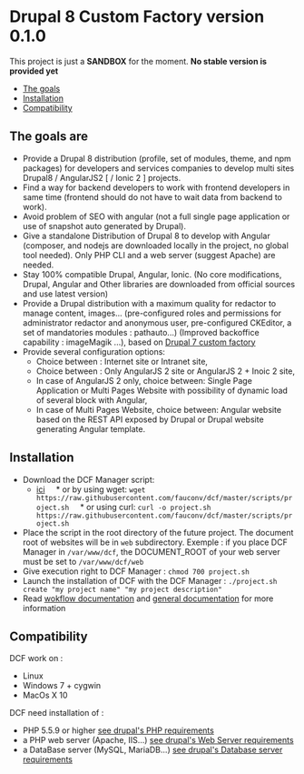 # Drupal 8 Custom Factory version 0.1.0

This project is just a **SANDBOX** for the moment. **No stable version is provided yet**

 * [The goals](#the-goals-are)
 * [Installation](#installation)
 * [Compatibility](#compatibility)


## The goals are

 * Provide a Drupal 8 distribution (profile, set of modules, theme, and npm packages) for developers and services companies to develop multi sites Drupal8 / AngularJS2 [ / Ionic 2 ] projects.
 * Find a way for backend developers to work with frontend developers in same time (frontend should do not have to wait data from backend to work).
 * Avoid problem of SEO with angular (not a full single page application or use of snapshot auto generated by Drupal).
 * Give a standalone Distribution of Drupal 8 to develop with Angular (composer, and nodejs are downloaded locally in the project, no global tool needed). Only PHP CLI and a web server (suggest Apache) are needed.
 * Stay 100% compatible Drupal, Angular, Ionic. (No core modifications, Drupal, Angular and Other libraries are downloaded from official sources and use latest version)
 * Provide a Drupal distribution with a maximum quality for redactor to manage content, images... (pre-configured roles and permissions for administrator redactor and anonymous user, pre-configured CKEditor, a set of mandatories modules : pathauto...) (Improved backoffice capability : imageMagik ...), based on [Drupal 7 custom factory](https://github.com/fauconv/ctm_drupal7)
 * Provide several configuration options:
     * Choice between : Internet site or Intranet site,
     * Choice between : Only AngularJS 2 site or AngularJS 2 + Inoic 2 site,
     * In case of AngularJS 2 only, choice between: Single Page Application or Multi Pages Website with possibility of dynamic load of several block with Angular,
     * In case of Multi Pages Website, choice between: Angular website based on the REST API exposed by Drupal or Drupal website generating Angular template.


## Installation

 * Download the DCF Manager script:
     * [ici](https://raw.githubusercontent.com/fauconv/dcf/master/scripts/project.sh)
     * or by using wget: `wget https://raw.githubusercontent.com/fauconv/dcf/master/scripts/project.sh`
     * or using curl: `curl -o project.sh https://raw.githubusercontent.com/fauconv/dcf/master/scripts/project.sh`
 * Place the script in the root directory of the future project. The document root of websites will be in `web` subdirectory. Exemple : if you place DCF Manager in `/var/www/dcf`, the DOCUMENT_ROOT of your web server must be set to `/var/www/dcf/web`
 * Give execution right to DCF Manager : `chmod 700 project.sh`
 * Launch the installation of DCF with the DCF Manager : `./project.sh create "my project name" "my project description"`
 * Read [wokflow documentation](https://raw.githubusercontent.com/fauconv/dcf/master/docs/DCF_8_workflow.md) and [general documentation](https://raw.githubusercontent.com/fauconv/dcf/master/docs/DCF_8_documentation.md) for more information


## Compatibility

DCF work on :
 * Linux
 * Windows 7 + cygwin
 * MacOs X 10

DCF need installation of :
  * PHP 5.5.9 or higher [see drupal's PHP requirements](https://www.drupal.org/docs/7/system-requirements/php)
  * a PHP web server (Apache, IIS...)
  [see drupal's Web Server requirements](https://www.drupal.org/docs/7/system-requirements/web-server)
  * a DataBase server (MySQL, MariaDB...) [see drupal's Database server requirements](https://www.drupal.org/docs/7/system-requirements/database-server)


